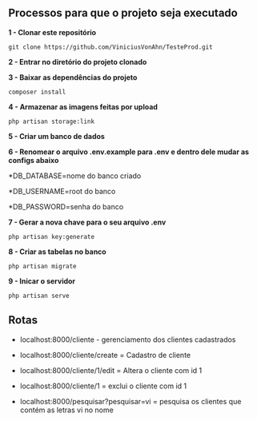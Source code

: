 ## Processos para que o projeto seja executado

**1 - Clonar este repositório**

   `git clone https://github.com/ViniciusVonAhn/TesteProd.git`
   
**2 - Entrar no diretório do projeto clonado**

**3 - Baixar as dependências do projeto**

   `composer install`
   
**4 - Armazenar as imagens feitas por upload**

   `php artisan storage:link`
   
**5 - Criar um banco de dados**   

**6 - Renomear o arquivo .env.example para .env e dentro dele mudar as configs abaixo**

  *DB_DATABASE=nome do banco criado
  
  *DB_USERNAME=root do banco
  
  *DB_PASSWORD=senha do banco
 
**7 - Gerar a nova chave para o seu arquivo .env**

  `php artisan key:generate`
  
**8 - Criar as tabelas no banco**

  `php artisan migrate`
  
**9 - Inicar o servidor**

  `php artisan serve`
  
## Rotas

* localhost:8000/cliente - gerenciamento dos clientes cadastrados

* localhost:8000/cliente/create = Cadastro de cliente 

* localhost:8000/cliente/1/edit = Altera o cliente com id 1

* localhost:8000/cliente/1 = exclui o cliente com id 1

* localhost:8000/pesquisar?pesquisar=vi = pesquisa os clientes que contém as letras vi no nome
